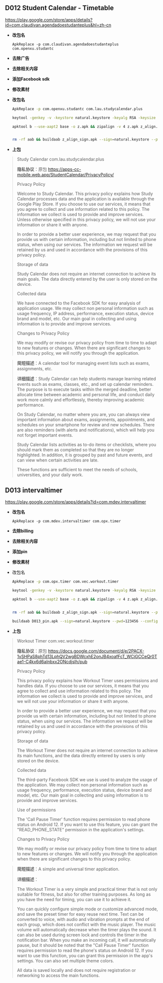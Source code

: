 ## D012 Student Calendar - Timetable

https://play.google.com/store/apps/details?id=com.claudivan.agendadoestudanteplus&hl=zh-cn

- **改包名**

  `ApkReplace -p com.claudivan.agendadoestudanteplus com.openxu.studantc`

- **去除广告**

- **去除相关内容**

- **添加Facebook sdk**

- **修改素材**

- **改包名**

  ```bash
  ApkReplace -p com.openxu.studantc com.lau.studycalendar.plus
  
  keytool -genkey -v -keystore natural.keystore -keyalg RSA -keysize 2048 -validity 10000 -alias natural
  
  apktool b --use-aapt2 base -o z.apk && zipalign -v 4 z.apk z_align.apk && apksigner sign --ks natural.keystore --ks-pass pass:123456 --out z_align_sign.apk z_align.apk && adb install z_align_sign.apk
  
  
  rm -rf aab && buildaab z_align_sign.apk --sign=natural.keystore --pwd=123456 --output=aab
  
  ```
  
- **上包**

> Study Calendar     com.lau.studycalendar.plus
>
> **隐私协议**：原包 https://apps-cc-mobile.web.app/StudentCalendar/PrivacyPolicy/
>
> Privacy Policy
>
> Welcome to Study Calendar. This privacy policy explains how Study Calendar processes data and the application is available through the Google Play Store. If you choose to use our services, it means that you agree to collect and use information related to this policy. The information we collect is used to provide and improve services. Unless otherwise specified in this privacy policy, we will not use your information or share it with anyone.
>
> In order to provide a better user experience, we may request that you provide us with certain information, including but not limited to phone status, when using our services. The information we request will be retained by us and used in accordance with the provisions of this privacy policy.
>
> Storage of data
>
> Study Calendar does not require an internet connection to achieve its main goals. The data directly entered by the user is only stored on the device.
>
> Collected data
>
> We have connected to the Facebook SDK for easy analysis of application usage. We may collect non personal information such as usage frequency, IP address, performance, execution status, device brand and model, etc. Our main goal in collecting and using information is to provide and improve services.
>
> Changes to Privacy Policy
>
> We may modify or revise our privacy policy from time to time to adapt to new features or changes. When there are significant changes to this privacy policy, we will notify you through the application.
>
> 

> **简短描述**：A calendar tool for managing event lists such as exams, assignments, etc.
>
> **详细描述**：Study Calendar can help students manage learning related events such as exams, classes, etc., and set up calendar reminders. The purpose is to execute tasks within the merged deadline, better allocate time between academic and personal life, and conduct daily work more calmly and effortlessly, thereby improving academic performance.
>
> On Study Calendar, no matter where you are, you can always view important information about exams, assignments, appointments, and schedules on your smartphone for review and new schedules. There are also reminders (with alerts and notifications), which will help you not forget important events.
>
> Study Calendar lists activities as to-do items or checklists, where you should mark them as completed so that they are no longer highlighted. In addition, it is grouped by past and future events, and can view when certain activities are late.
>
> These functions are sufficient to meet the needs of schools, universities, and your daily work.





## D013 intervaltimer

https://play.google.com/store/apps/details?id=com.mdev.intervaltimer

- **改包名**

  `ApkReplace -p com.mdev.intervaltimer com.opx.timer`

- **去除billing**

- **去除相关内容**

- **添加pin**

- **修改素材**

- 改包名

  ```bash
  ApkReplace -p com.opx.timer com.vec.workout.timer
  
  keytool -genkey -v -keystore natural.keystore -keyalg RSA -keysize 2048 -validity 10000 -alias natural
  
  apktool b --use-aapt2 base -o z.apk && zipalign -v 4 z.apk z_align.apk && apksigner sign --ks natural.keystore --ks-pass pass:123456 --out z_align_sign.apk z_align.apk && adb install z_align_sign.apk
  
  
  rm -rf aab && buildaab z_align_sign.apk --sign=natural.keystore --pwd=123456 --output=aab
  
  buildaab D013_pin.apk --sign=natural.keystore --pwd=123456 --config=../config/config.json --output=outabb
  ```

- **上包**

> Workout Timer     com.vec.workout.timer
>
> **隐私协议**：原包 https://docs.google.com/document/d/e/2PACX-1vSHPaS8phTd13LphQV2wgBDWcxhE2onJB4xoafFcT_WCiGCCeQr0Tae1-C4kx6d6aInbxx2ONcdjsIh/pub
>
> Privacy Policy
>
> This privacy policy explains how Workout Timer uses permissions and handles data. If you choose to use our services, it means that you agree to collect and use information related to this policy. The information we collect is used to provide and improve services, and we will not use your information or share it with anyone.
>
> In order to provide a better user experience, we may request that you provide us with certain information, including but not limited to phone status, when using our services. The information we request will be retained by us and used in accordance with the provisions of this privacy policy.
>
> Storage of data
>
> The Workout Timer does not require an internet connection to achieve its main functions, and the data directly entered by users is only stored on the device.
>
> Collected data
>
> The third-party Facebook SDK we use is used to analyze the usage of the application. We may collect non personal information such as usage frequency, performance, execution status, device brand and model, etc. Our main goal in collecting and using information is to provide and improve services.
>
> Use of permissions
>
> The 'Call Pause Timer' function requires permission to read phone status on Android 12. If you want to use this feature, you can grant the "READ_PHONE_STATE" permission in the application's settings.
>
> Changes to Privacy Policy
>
> We may modify or revise our privacy policy from time to time to adapt to new features or changes. We will notify you through the application when there are significant changes to this privacy policy.
>
> 

> **简短描述**：A simple and universal timer application.
>
> **详细描述**：
>
> The Workout Timer is a very simple and practical timer that is not only suitable for fitness, but also for other training purposes. As long as you have the need for timing, you can use it to achieve it.
>
> You can quickly configure simple mode or customize advanced mode, and save the preset timer for easy reuse next time. Text can be converted to voice, with audio and vibration prompts at the end of each group, which does not conflict with the music player. The music volume will automatically decrease when the timer plays the sound. It can also be used during screen lock and controls the timer in the notification bar. When you make an incoming call, it will automatically pause, but it should be noted that the "Call Pause Timer" function requires permission to read the phone's status on Android 12. If you want to use this function, you can grant this permission in the app's settings. You can also set multiple theme colors.
>
> All data is saved locally and does not require registration or networking to access the main functions.
>
> 





























